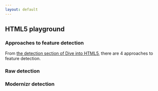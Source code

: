 ```yaml
---
layout: default
---
```


## HTML5 playground

### Approaches to feature detection

From [the detection section of Dive into HTML5](http://diveintohtml5.info/detect.html), there are 4 approaches to feature detection.

<!-- wrap script in div to avoid mardown parser -->
<div id="html5-detection-output">
  <script>

  function test(tests){
    function list(){
      var list = document.createElement('ol'),
          li,
          text;
      for (var name in tests) if(tests.hasOwnProperty(name)){
        if(tests[name]){
          text = name + ' is supported';
        }else{
          text = name + ' is not supported';
        }
        li = document.createElement('li');
        li.appendChild(document.createTextNode(text));
        list.appendChild(li);
      }
      return list;
    }
    return {
      andAppendResultsTo: function(selector){
        var root = document.getElementById(selector);
        root.appendChild(list());
      }
    }
  }

  test({
    'geolocation' : !!navigator.geolocation,
    'video'       : !!document.createElement('video').canPlayType,
    'h264 video'  : (function() {
                      if (!document.createElement('video').canPlayType) { return false; }
                      var v = document.createElement("video");
                      return v.canPlayType('video/mp4; codecs="avc1.42E01E, mp4a.40.2"');
                    })(),
    'color input' : (function(){
                      var input = document.createElement('input');
                      input.setAttribute('type', 'color');
                      return input.type === 'color';
                    })()
  }).andAppendResultsTo('html5-detection-output');
  </script>
</div>

### Raw detection

<div id="raw-detection-output">
  <script>

  test({
    'localStorage'      : (function(){
                          try {
                            return 'localStorage' in window && window['localStorage'] !== null;
                          } catch(e){
                            return false;
                          }
                        })(),
    'app cache'         : !!window.applicationCache,
    'web workers'       : !!window.Worker,
    'input placeholders': (function() {
                            var i = document.createElement('input');
                            return 'placeholder' in i;
                          })()
  }).andAppendResultsTo('raw-detection-output');

  </script>
</div>

### Modernizr detection

<div id="modernizr-detection-output">
  <script src="/js/loadrunner-058e6b6.js"></script>
  <script>

  using('/js/modernizr-2.0.6.js', function() {

    test({
      'geolocation'       : Modernizr.geolocation,
      'video'             : Modernizr.video,
      'h264 video'        : Modernizr.video.h264,
      'color input'       : Modernizr.inputtypes.color,
      'localStorage'      : Modernizr.localstorage,
      'web workers'       : Modernizr.webworkers,
      'app cache'         : Modernizr.applicationcache,
      'input placeholder' : Modernizr.input.placeholder
    }).andAppendResultsTo('modernizr-detection-output');

  });
  </script>
</div>